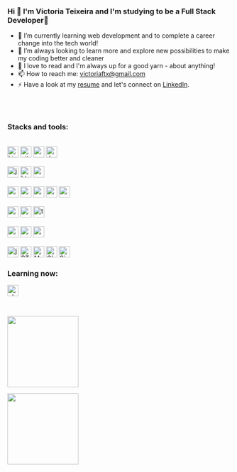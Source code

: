 ### Hi 👋 I'm Victoria Teixeira and I'm studying to be a **Full Stack Developer**🚀

- 🌱 I’m currently learning web development and to complete a career change into the tech world!
- 🤔 I’m always looking to learn more and explore new possibilities to make my coding better and cleaner
- 💬 I love to read and I'm always up for a good yarn - about anything!
- 📫 How to reach me: victoriaftx@gmail.com
- ⚡ Have a look at my <a href="https://gitconnected.com/victoriateixeira/resume" target="_blank">resume</a> and let's connect on <a href="https://www.linkedin.com/in/victoriafteixeira/?locale=en_US" target="_blank">LinkedIn</a>.

<br />
<br />

### Stacks and tools:  

<br> 
<div id="tools"> 
  <img src="https://img.shields.io/badge/-Linux-1C1C1C?logo=Linux&logoColor=FCC624" alt="Linux" height="25px">
  <img src="https://img.shields.io/badge/-Git-1C1C1C?logo=git&logoColor=F05032" alt="git" height="25px">
  <img src="https://img.shields.io/badge/-NPM-1C1C1C?logo=npm&logoColor=CB3837" alt="npm" height="25px">
  <img src="https://img.shields.io/badge/-Docker-1C1C1C?logo=docker&logoColor=2496ED" alt="docker" height="25px">
</div>
<br/>
<div id="fundamentos-desenvolvimento-web">
  <img src="https://img.shields.io/badge/-JavaScript-1C1C1C?logo=javascript&logoColor=eed718" alt="javascript" height="25px"> 
  <img src="https://img.shields.io/badge/-HTML5-1C1C1C?logo=html5&logoColor=E34F26" alt="html5" height="25px"> 
  <img src="https://img.shields.io/badge/-CSS3-1C1C1C?logo=css3&logoColor=1572B6" alt="css3"height="25px"> 
</div>
<br/>
<div id="front-end">
<!--   <span>Front-end</span><br> -->
  <img src="https://img.shields.io/badge/-React_Js-1C1C1C?logo=react&logoColor=61DAFB" alt="react" height="25px"> 
  <img src="https://img.shields.io/badge/-Hooks-1C1C1C?logo=react&logoColor=61DAFB" alt="react_hooks" height="25px">
  <img src="https://img.shields.io/badge/-Context API-1C1C1C?logo=react&logoColor=61DAFB" alt="react_contextAPI" height="25px"> 
  <img src="https://img.shields.io/badge/-React_Router-1C1C1C?logo=react-router&logoColor=CA4245" alt="react_router" height="25px">
  <img src="https://img.shields.io/badge/-Redux-1C1C1C?logo=redux&logoColor=764ABC" alt="redux" height="25px"> 
</div>
<br/>
<div id="back-end">
<!--   <span>Back-end</span><br> -->
  <img src="https://img.shields.io/badge/-Node.js-1C1C1C?logo=Node.js&logoColor=3C873A" alt="nodeJS" height="25px">
  <img src="https://img.shields.io/badge/-Express-1C1C1C?logo=express&logoColor=fff" alt="express" height="25px">
  <img src="https://img.shields.io/badge/-TypeScript-1C1C1C?logo=typescript&logoColor=3178C6" alt="typescript" height="25px">
</div>
<br/>
<div id="data-base">
<!--   <span>Database</span><br> -->
  <img src="https://img.shields.io/badge/-MySQL-1C1C1C?logo=mysql&logoColor=4479A1" alt="mysql" height="25px">
  <img src="https://img.shields.io/badge/-Sequelize-1C1C1C?logo=sequelize&logoColor=#52B0E7" alt="sequelize" height="25px">
  <img src="https://img.shields.io/badge/-MongoDB-1C1C1C?logo=mongodb&logoColor=47A248" alt="mongodb" height="25px">
</div>
<br/>
<div id="testes">
<!--   <span>Tests</span><br> -->
  <img src="https://img.shields.io/badge/-Jest-1C1C1C?logo=jest&logoColor=C21325" alt="jest" height="25px"> 
  <img src="https://img.shields.io/badge/-Testing%20Library-1C1C1C?logo=testing-library&logoColor=E33332" alt="RTL" height="25px">
  <img src="https://img.shields.io/badge/-Mocha-1C1C1C?logo=Mocha&logoColor=8D6748" alt="Mocha" height="25px">
  <img src="https://img.shields.io/badge/-Chai-1C1C1C?logo=Chai&logoColor=A30701" alt="Chai" height="25px">
  <img src="https://img.shields.io/badge/-Sinon-1C1C1C?logo=Sinon&logoColor=8D6748" alt="Sinon" height="25px">
</div>

### Learning now:

<p> 
  <img src="https://img.shields.io/badge/-Python-1C1C1C?logo=python&logoColor=3776AB" alt="phyton" height="25px">   
</p>
<br>
<p>
   <img height="160em" src="https://github-readme-stats.vercel.app/api?username=victoriateixeira&show_icons=true&theme=dracula&include_all_commits=true&count_private=true"/>
<!--   <img align="left" src="https://github-readme-stats.vercel.app/api?username=ligiabicalho&repo=github-readme-stats&count_private=true&show_icons=true&theme=vision-friendly-dark&include_all_commits=true" alt="ligiabicalho_github_stats" />
  -->
</p>
<p>
    <img height="160em" src="https://github-readme-stats.vercel.app/api/top-langs/?username=victoriateixeira&layout=compact&langs_count=7&theme=dracula"/>
<!--   <img align="center" src="https://github-readme-stats.vercel.app/api/top-langs/?username=ligiabicalho&theme=vision-friendly-dark&layout=compact" alt="ligiabicalho_most_used_languages" /> -->
</p>



<br>
<br>

